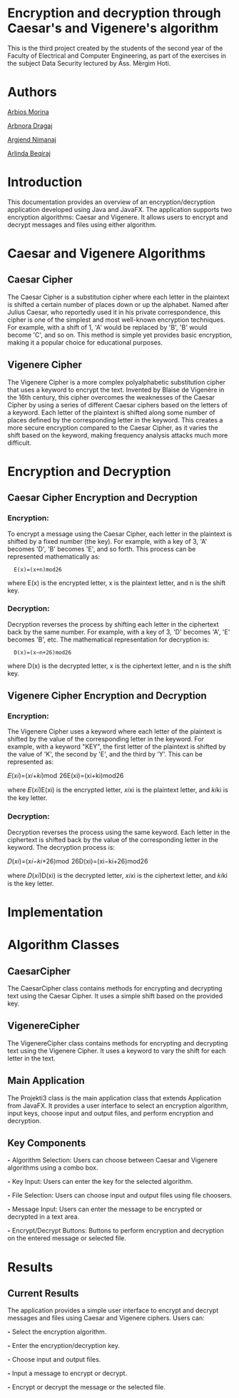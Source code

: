 # Encryption and decryption through Caesar's and Vigenere's algorithm

This is the third project created by the students of the second year of the Faculty of Electrical and Computer Engineering, as part of the exercises in the subject Data Security lectured by Ass. Mërgim Hoti.

# Authors

[Arbios Morina](https://github.com/arbiosmorina)

[Arbnora Dragaj](https://github.com/arbnoradragaj)

[Argjend Nimanaj](https://github.com/Argjend1of1)

[Arlinda Beqiraj](https://github.com/Argjend1of1)


# Introduction
This documentation provides an overview of an encryption/decryption application developed using Java and JavaFX. The application supports two encryption algorithms: Caesar and Vigenere. It allows users to encrypt and decrypt messages and files using either algorithm.

# Caesar and Vigenere Algorithms

## Caesar Cipher
The Caesar Cipher is a substitution cipher where each letter in the plaintext is shifted a certain number of places down or up the alphabet. Named after Julius Caesar, who reportedly used it in his private correspondence, this cipher is one of the simplest and most well-known encryption techniques. For example, with a shift of 1, 'A' would be replaced by 'B', 'B' would become 'C', and so on. This method is simple yet provides basic encryption, making it a popular choice for educational purposes.

## Vigenere Cipher
The Vigenere Cipher is a more complex polyalphabetic substitution cipher that uses a keyword to encrypt the text. Invented by Blaise de Vigenère in the 16th century, this cipher overcomes the weaknesses of the Caesar Cipher by using a series of different Caesar ciphers based on the letters of a keyword. Each letter of the plaintext is shifted along some number of places defined by the corresponding letter in the keyword. This creates a more secure encryption compared to the Caesar Cipher, as it varies the shift based on the keyword, making frequency analysis attacks much more difficult.

# Encryption and Decryption


## Caesar Cipher Encryption and Decryption

### Encryption: 
To encrypt a message using the Caesar Cipher, each letter in the plaintext is shifted by a fixed number (the key). For example, with a key of 3, 'A' becomes 'D', 'B' becomes 'E', and so forth. This process can be represented mathematically as:

      E(x)=(x+n)mod26

where E(x) is the encrypted letter, x is the plaintext letter, and n is the shift key.

### Decryption: 
Decryption reverses the process by shifting each letter in the ciphertext back by the same number. For example, with a key of 3, 'D' becomes 'A', 'E' becomes 'B', etc. The mathematical representation for decryption is:

      D(x)=(x−n+26)mod26

where D(x) is the decrypted letter, x is the ciphertext letter, and n is the shift key.

## Vigenere Cipher Encryption and Decryption

### Encryption:
The Vigenere Cipher uses a keyword where each letter of the plaintext is shifted by the value of the corresponding letter in the keyword. For example, with a keyword "KEY", the first letter of the plaintext is shifted by the value of 'K', the second by 'E', and the third by 'Y'. This can be represented as:

𝐸(𝑥𝑖)=(𝑥𝑖+𝑘𝑖)mod  26E(xi)=(xi+ki)mod26

where 𝐸(𝑥𝑖)E(xi) is the encrypted letter, 𝑥𝑖xi is the plaintext letter, and 𝑘𝑖ki is the key letter.

### Decryption:
Decryption reverses the process using the same keyword. Each letter in the ciphertext is shifted back by the value of the corresponding letter in the keyword. The decryption process is:

𝐷(𝑥𝑖)=(𝑥𝑖−𝑘𝑖+26)mod  26D(xi)=(xi−ki+26)mod26

where 𝐷(𝑥𝑖)D(xi) is the decrypted letter, 𝑥𝑖xi is the ciphertext letter, and 𝑘𝑖ki is the key letter.


# Implementation


# Algorithm Classes

## CaesarCipher
The CaesarCipher class contains methods for encrypting and decrypting text using the
Caesar Cipher. It uses a simple shift based on the provided key.

## VigenereCipher

The VigenereCipher class contains methods for encrypting and decrypting text using the
Vigenere Cipher. It uses a keyword to vary the shift for each letter in the text.


## Main Application
The Projekti3 class is the main application class that extends Application from JavaFX.
It provides a user interface to select an encryption algorithm, input keys, choose input
and output files, and perform encryption and decryption.

## Key Components

**-** Algorithm Selection: Users can choose between Caesar and Vigenere
algorithms using a combo box.

**-** Key Input: Users can enter the key for the selected algorithm.

**-** File Selection: Users can choose input and output files using file choosers.

**-** Message Input: Users can enter the message to be encrypted or decrypted in a
text area.

**-** Encrypt/Decrypt Buttons: Buttons to perform encryption and decryption on the
entered message or selected file.



# Results

## Current Results

The application provides a simple user interface to encrypt and decrypt messages and
files using Caesar and Vigenere ciphers. 
Users can:

**-** Select the encryption algorithm.

**-** Enter the encryption/decryption key.

**-** Choose input and output files.

**-** Input a message to encrypt or decrypt.

**-** Encrypt or decrypt the message or the selected file.

